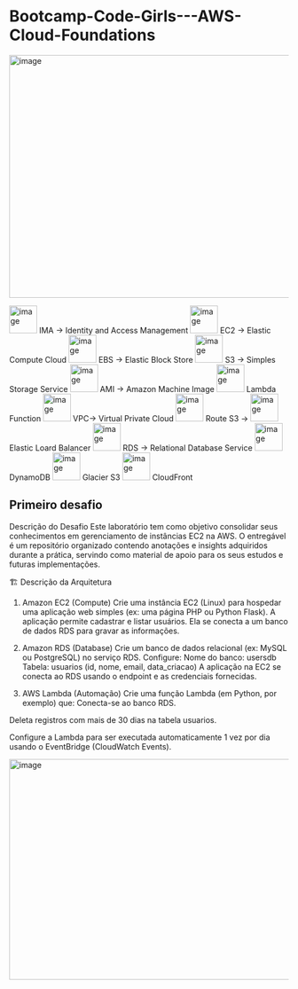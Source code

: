 # Bootcamp-Code-Girls---AWS-Cloud-Foundations
<img width="1118" height="438" alt="image" src="https://github.com/user-attachments/assets/72c1beb9-2184-4e7d-ae47-588ddfcc9aa2" />



 <img width="50" height="50" alt="image" src="https://github.com/user-attachments/assets/60be57a8-3053-4ede-b757-01a82a4dc10a" /> IMA -> Identity and Access Management 
<img width="50" height="50" alt="image" src="https://github.com/user-attachments/assets/46f8d8e3-e549-411d-998a-9a78152fe30d" /> EC2 -> Elastic Compute Cloud 
<img width="50" height="50" alt="image" src="https://github.com/user-attachments/assets/70b1f1f4-26e7-4e5c-a1b9-e240338d779b" /> EBS -> Elastic Block Store 
<img width="50" height="50" alt="image" src="https://github.com/user-attachments/assets/be49f31e-5eed-4b8c-95e0-559e6436934c" /> S3 -> Simples Storage Service 
<img width="50" height="50" alt="image" src="https://github.com/user-attachments/assets/6e20a4e9-00a1-468e-9eff-2333706854d5" /> AMI -> Amazon Machine Image 
<img width="50" height="50" alt="image" src="https://github.com/user-attachments/assets/cf93f3ee-7375-460c-ba88-3f55e7d5e0b7" /> Lambda Function 
<img width="50" height="50" alt="image" src="https://github.com/user-attachments/assets/fd94a2eb-0e41-4d2b-822e-b8ffc70d16a0" /> VPC-> Virtual Private Cloud
<img width="50" height="50" alt="image" src="https://github.com/user-attachments/assets/16b675cc-1bf8-4f35-a09b-abd7013b8389" /> Route S3 -> 
<img width="50" height="50" alt="image" src="https://github.com/user-attachments/assets/9cabf3bf-66a4-445d-88f9-a4529f23efa3" /> Elastic Loard Balancer
<img width="50" height="50" alt="image" src="https://github.com/user-attachments/assets/7b72f8c7-1ee2-46bf-98fc-641bde668ab5" /> RDS -> Relational Database Service
<img width="50" height="50" alt="image" src="https://github.com/user-attachments/assets/10fe43f3-f4ba-4646-95b8-6771c60f0ab6" /> DynamoDB
<img width="50" height="50" alt="image" src="https://github.com/user-attachments/assets/2b7ff3ac-ddbd-41b7-ac68-7213e9eb94ee" /> Glacier S3
<img width="50" height="50" alt="image" src="https://github.com/user-attachments/assets/aa080b91-7d61-4bfa-988f-e11d543496f8" /> CloudFront 










## Primeiro desafio 
Descrição do Desafio
Este laboratório tem como objetivo consolidar seus conhecimentos em gerenciamento de instâncias EC2 na AWS. O entregável é um repositório organizado contendo anotações e insights adquiridos durante a prática, servindo como material de apoio para os seus estudos e futuras implementações.

🏗️ Descrição da Arquitetura
1. Amazon EC2 (Compute)
Crie uma instância EC2 (Linux) para hospedar uma aplicação web simples (ex: uma página PHP ou Python Flask).
A aplicação permite cadastrar e listar usuários.
Ela se conecta a um banco de dados RDS para gravar as informações.

2. Amazon RDS (Database)
Crie um banco de dados relacional (ex: MySQL ou PostgreSQL) no serviço RDS.
Configure:
Nome do banco: usersdb
Tabela: usuarios (id, nome, email, data_criacao)
A aplicação na EC2 se conecta ao RDS usando o endpoint e as credenciais fornecidas.

3. AWS Lambda (Automação)
Crie uma função Lambda (em Python, por exemplo) que:
Conecta-se ao banco RDS.

Deleta registros com mais de 30 dias na tabela usuarios.

Configure a Lambda para ser executada automaticamente 1 vez por dia usando o EventBridge (CloudWatch Events).


<img width="730" height="398" alt="image" src="https://github.com/user-attachments/assets/242c5fd2-af6b-41a0-ab6c-0012fdc7812e" />


